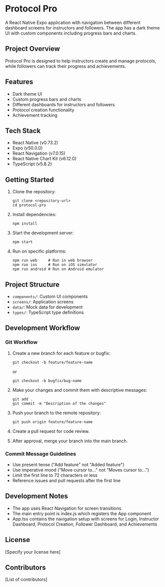 # Protocol Pro

A React Native Expo application with navigation between different dashboard screens for instructors and followers. The app has a dark theme UI with custom components including progress bars and charts.

## Project Overview

Protocol Pro is designed to help instructors create and manage protocols, while followers can track their progress and achievements.

## Features

- Dark theme UI
- Custom progress bars and charts
- Different dashboards for instructors and followers
- Protocol creation functionality
- Achievement tracking

## Tech Stack

- React Native (v0.73.2)
- Expo (v50.0.0)
- React Navigation (v7.0.15)
- React Native Chart Kit (v6.12.0)
- TypeScript (v5.8.2)

## Getting Started

1. Clone the repository:
   ```
   git clone <repository-url>
   cd protocol-pro
   ```

2. Install dependencies:
   ```
   npm install
   ```

3. Start the development server:
   ```
   npm start
   ```

4. Run on specific platforms:
   ```
   npm run web     # Run in web browser
   npm run ios     # Run on iOS simulator
   npm run android # Run on Android emulator
   ```

## Project Structure

- `components/`: Custom UI components
- `screens/`: Application screens
- `data/`: Mock data for development
- `types/`: TypeScript type definitions

## Development Workflow

### Git Workflow

1. Create a new branch for each feature or bugfix:
   ```
   git checkout -b feature/feature-name
   ```
   or
   ```
   git checkout -b bugfix/bug-name
   ```

2. Make your changes and commit them with descriptive messages:
   ```
   git add .
   git commit -m "Description of the changes"
   ```

3. Push your branch to the remote repository:
   ```
   git push origin feature/feature-name
   ```

4. Create a pull request for code review.

5. After approval, merge your branch into the main branch.

### Commit Message Guidelines

- Use present tense ("Add feature" not "Added feature")
- Use imperative mood ("Move cursor to..." not "Moves cursor to...")
- Limit the first line to 72 characters or less
- Reference issues and pull requests after the first line

## Development Notes

- The app uses React Navigation for screen transitions
- The main entry point is index.js which registers the App component
- App.tsx contains the navigation setup with screens for Login, Instructor Dashboard, Protocol Creation, Follower Dashboard, and Achievements

## License

[Specify your license here]

## Contributors

[List of contributors] 